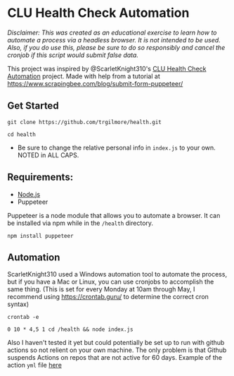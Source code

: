 # CLU Health Check Automation
*Disclaimer: This was created as an educational exercise to learn how to automate a process via a headless browser. It is not intended to be used. Also, if you do use this, please be sure to do so responsibly and cancel the cronjob if this script would submit false data.*

This project was inspired by @ScarletKnight310's [CLU Health Check Automation](https://github.com/ScarletKnight310/AutoHealthCheck) project. Made with help from a tutorial at https://www.scrapingbee.com/blog/submit-form-puppeteer/

## Get Started

```
git clone https://github.com/trgilmore/health.git
```

```
cd health
```
* Be sure to change the relative personal info in `index.js` to your own. NOTED in ALL CAPS.



## Requirements:

* [Node.js](https://nodejs.org/en/)
* Puppeteer

Puppeteer is a node module that allows you to automate a browser. It can be installed via npm while in the `/health` directory.

```
npm install puppeteer
```

## Automation

ScarletKnight310 used a Windows automation tool to automate the process, but if you have a Mac or Linux, you can use cronjobs to accomplish the same thing. (This is set for every Monday at 10am through May, I recommend using https://crontab.guru/ to determine the correct cron syntax)

```
crontab -e
```

```
0 10 * 4,5 1 cd /health && node index.js
```

Also I haven't tested it yet but could potentially be set up to run with github actions so not relient on your own machine. The only problem is that Github suspends Actions on repos that are not active for 60 days. Example of the action `yml` file [here](https://github.com/briangershon/github-actions-cron/blob/204b34209793d31273c106be322c956bbe5d1d20/.github/workflows/run-on-schedule.yml)

